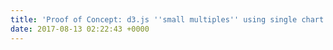 ```yaml
---
title: 'Proof of Concept: d3.js ''small multiples'' using single chart element'
date: 2017-08-13 02:22:43 +0000
---
```

